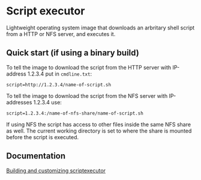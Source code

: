 # Script executor

Lightweight operating system image that downloads an arbritary shell script from a HTTP or NFS server, and executes it.

## Quick start (if using a binary build)

To tell the image to download the script from the HTTP server with IP-address 1.2.3.4 put in `cmdline.txt`:

`script=http://1.2.3.4/name-of-script.sh`

To tell the image to download the script from the NFS server with IP-addresses 1.2.3.4 use:

`script=1.2.3.4:/name-of-nfs-share/name-of-script.sh`

If using NFS the script has access to other files inside the same NFS share as well.
The current working directory is set to where the share is mounted before the script is executed.

## Documentation

[Building and customizing scriptexecutor](https://github.com/raspberrypi/scriptexecutor/wiki/Building-and-customizing)

